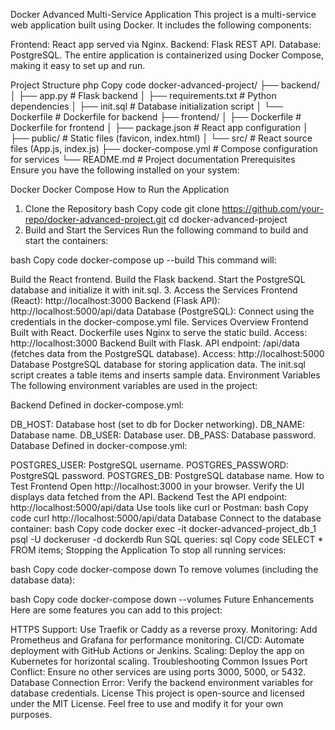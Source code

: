 Docker Advanced Multi-Service Application
This project is a multi-service web application built using Docker. It includes the following components:

Frontend: React app served via Nginx.
Backend: Flask REST API.
Database: PostgreSQL.
The entire application is containerized using Docker Compose, making it easy to set up and run.

Project Structure
php
Copy code
docker-advanced-project/
├── backend/
│   ├── app.py                # Flask backend
│   ├── requirements.txt      # Python dependencies
│   ├── init.sql              # Database initialization script
│   └── Dockerfile            # Dockerfile for backend
├── frontend/
│   ├── Dockerfile            # Dockerfile for frontend
│   ├── package.json          # React app configuration
│   ├── public/               # Static files (favicon, index.html)
│   └── src/                  # React source files (App.js, index.js)
├── docker-compose.yml        # Compose configuration for services
└── README.md                 # Project documentation
Prerequisites
Ensure you have the following installed on your system:

Docker
Docker Compose
How to Run the Application
1. Clone the Repository
bash
Copy code
git clone https://github.com/your-repo/docker-advanced-project.git
cd docker-advanced-project
2. Build and Start the Services
Run the following command to build and start the containers:

bash
Copy code
docker-compose up --build
This command will:

Build the React frontend.
Build the Flask backend.
Start the PostgreSQL database and initialize it with init.sql.
3. Access the Services
Frontend (React): http://localhost:3000
Backend (Flask API): http://localhost:5000/api/data
Database (PostgreSQL): Connect using the credentials in the docker-compose.yml file.
Services Overview
Frontend
Built with React.
Dockerfile uses Nginx to serve the static build.
Access: http://localhost:3000
Backend
Built with Flask.
API endpoint: /api/data (fetches data from the PostgreSQL database).
Access: http://localhost:5000
Database
PostgreSQL database for storing application data.
The init.sql script creates a table items and inserts sample data.
Environment Variables
The following environment variables are used in the project:

Backend
Defined in docker-compose.yml:

DB_HOST: Database host (set to db for Docker networking).
DB_NAME: Database name.
DB_USER: Database user.
DB_PASS: Database password.
Database
Defined in docker-compose.yml:

POSTGRES_USER: PostgreSQL username.
POSTGRES_PASSWORD: PostgreSQL password.
POSTGRES_DB: PostgreSQL database name.
How to Test
Frontend
Open http://localhost:3000 in your browser.
Verify the UI displays data fetched from the API.
Backend
Test the API endpoint: http://localhost:5000/api/data
Use tools like curl or Postman:
bash
Copy code
curl http://localhost:5000/api/data
Database
Connect to the database container:
bash
Copy code
docker exec -it docker-advanced-project_db_1 psql -U dockeruser -d dockerdb
Run SQL queries:
sql
Copy code
SELECT * FROM items;
Stopping the Application
To stop all running services:

bash
Copy code
docker-compose down
To remove volumes (including the database data):

bash
Copy code
docker-compose down --volumes
Future Enhancements
Here are some features you can add to this project:

HTTPS Support: Use Traefik or Caddy as a reverse proxy.
Monitoring: Add Prometheus and Grafana for performance monitoring.
CI/CD: Automate deployment with GitHub Actions or Jenkins.
Scaling: Deploy the app on Kubernetes for horizontal scaling.
Troubleshooting
Common Issues
Port Conflict: Ensure no other services are using ports 3000, 5000, or 5432.
Database Connection Error: Verify the backend environment variables for database credentials.
License
This project is open-source and licensed under the MIT License. Feel free to use and modify it for your own purposes.
